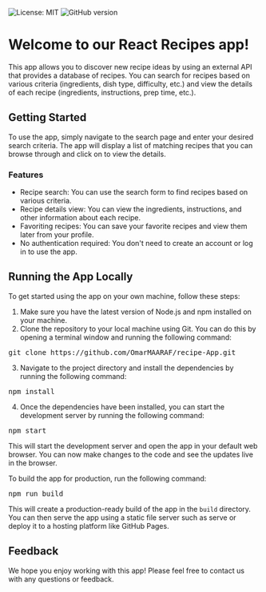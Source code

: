 ![License: MIT](https://img.shields.io/badge/License-MIT-yellow.svg)
![GitHub version](https://img.shields.io/github/v/release/OmarMAARAF/recipe-App.svg)
<h1>Welcome to our React Recipes app!</h1>
<p>This app allows you to discover new recipe ideas by using an external API that provides a database of recipes. You can search for recipes based on various criteria (ingredients, dish type, difficulty, etc.) and view the details of each recipe (ingredients, instructions, prep time, etc.).</p>
<h2>Getting Started</h2>
<p>To use the app, simply navigate to the search page and enter your desired search criteria. The app will display a list of matching recipes that you can browse through and click on to view the details.</p>
<h3>Features</h3>
<ul>
  <li>Recipe search: You can use the search form to find recipes based on various criteria.</li>
  <li>Recipe details view: You can view the ingredients, instructions, and other information about each recipe.</li>
  <li>Favoriting recipes: You can save your favorite recipes and view them later from your profile.</li>
  <li>No authentication required: You don't need to create an account or log in to use the app.</li>
</ul>
<h2>Running the App Locally</h2>
<p>To get started using the app on your own machine, follow these steps:</p>
<ol>
  <li>Make sure you have the latest version of Node.js and npm installed on your machine.</li>
  <li>Clone the repository to your local machine using Git. You can do this by opening a terminal window and running the following command:</li>
</ol>
<pre>
git clone https://github.com/OmarMAARAF/recipe-App.git
</pre>
<ol start="3">
  <li>Navigate to the project directory and install the dependencies by running the following command:</li>
</ol>
<pre>
npm install
</pre>
<ol start="4">
  <li>Once the dependencies have been installed, you can start the development server by running the following command:</li>
</ol>
<pre>
npm start
</pre>
<p>This will start the development server and open the app in your default web browser. You can now make changes to the code and see the updates live in the browser.</p>
<p>To build the app for production, run the following command:</p>
<pre>
npm run build
</pre>
<p>This will create a production-ready build of the app in the <code>build</code> directory. You can then serve the app using a static file server such as serve or deploy it to a hosting platform like GitHub Pages.</p>
<h2>Feedback</h2>
<p>We hope you enjoy working with this app! Please feel free to contact us with any questions or feedback.</p>